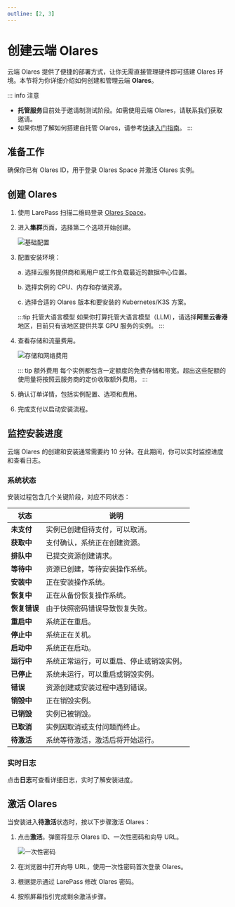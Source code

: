 ```yaml
---
outline: [2, 3]
---
```


# 创建云端 Olares

云端 Olares 提供了便捷的部署方式，让你无需直接管理硬件即可搭建 Olares 环境。本节将为你详细介绍如何创建和管理云端 **Olares**。

::: info 注意
- **托管服务**目前处于邀请制测试阶段。如需使用云端 Olares，请联系我们获取邀请。
- 如果你想了解如何搭建自托管 Olares，请参考[快速入门指南](../get-started/index.md)。
  :::

## 准备工作

确保你已有 Olares ID，用于登录 Olares Space 并激活 Olares 实例。

## 创建 Olares

1. 使用 LarePass 扫描二维码登录 [Olares Space](https://space.olares.xyz/)。
2. 进入**集群**页面，选择第二个选项开始创建。

   ![基础配置](/images/how-to/space/basic_configuration.jpg)
3. 配置安装环境：

    a. 选择云服务提供商和离用户或工作负载最近的数据中心位置。

    b. 选择实例的 CPU、内存和存储资源。

    c. 选择合适的 Olares 版本和要安装的 Kubernetes/K3S 方案。

   :::tip 托管大语言模型
   如果你打算托管大语言模型（LLM），请选择**阿里云香港**地区，目前只有该地区提供共享 GPU 服务的实例。
   :::

4. 查看存储和流量费用。

   ![存储和网络费用](/images/how-to/space/storage_and_network.jpg)

   ::: tip 额外费用
   每个实例都包含一定额度的免费存储和带宽。超出这些配额的使用量将按照云服务商的定价收取额外费用。
   :::
5. 确认订单详情，包括实例配置、选项和费用。
6. 完成支付以启动安装流程。

## 监控安装进度

云端 Olares 的创建和安装通常需要约 10 分钟。在此期间，你可以实时监控进度和查看日志。

### 系统状态

安装过程包含几个关键阶段，对应不同状态：

| 状态       | 说明                   |
|----------|----------------------|
| **未支付**  | 实例已创建但待支付，可以取消。      |
| **获取中**  | 支付确认，系统正在创建资源。       |
| **排队中**  | 已提交资源创建请求。           |
| **等待中**  | 资源已创建，等待安装操作系统。      |
| **安装中**  | 正在安装操作系统。            |
| **恢复中**  | 正在从备份恢复操作系统。         |
| **恢复错误** | 由于快照密码错误导致恢复失败。      |
| **重启中**  | 系统正在重启。              |
| **停止中**  | 系统正在关机。              |
| **启动中**  | 系统正在启动。              |
| **运行中**  | 系统正常运行，可以重启、停止或销毁实例。 |
| **已停止**  | 系统未运行，可以重启或销毁实例。     |
| **错误**   | 资源创建或安装过程中遇到错误。      |
| **销毁中**  | 正在销毁实例。              |
| **已销毁**  | 实例已被销毁。              |
| **已取消**  | 实例因取消或支付问题而终止。       |
| **待激活**  | 系统等待激活，激活后将开始运行。     |

### 实时日志

点击**日志**可查看详细日志，实时了解安装进度。

## 激活 Olares

当安装进入**待激活**状态时，按以下步骤激活 Olares：

1. 点击**激活**。弹窗将显示 Olares ID、一次性密码和向导 URL。

   ![一次性密码](/images/how-to/space/one_time_password.jpg)

2. 在浏览器中打开向导 URL，使用一次性密码首次登录 Olares。
3. 根据提示通过 LarePass 修改 Olares 密码。
4. 按照屏幕指引完成剩余激活步骤。